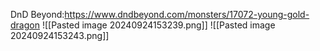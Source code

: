 DnD Beyond:https://www.dndbeyond.com/monsters/17072-young-gold-dragon
![[Pasted image 20240924153239.png]]
![[Pasted image 20240924153243.png]]